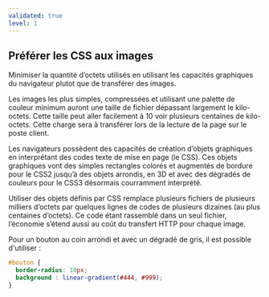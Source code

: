 ```yaml
---
validated: true
level: 1
---
```


## Préférer les CSS aux images

Minimiser la quantité d’octets utilisés en utilisant les capacités graphiques du navigateur plutot que de transférer des images.

Les images les plus simples, compressées et utilisant une palette de couleur minimum auront une taille de fichier dépassant largement le kilo-octets. Cette taille peut aller facilement à 10 voir plusieurs centaines de kilo-octets. Cette charge sera à transférer lors de la lecture de la page sur le poste client.

Les navigateurs possèdent des capacités de création d’objets graphiques en interprétant des codes texte de mise en page (le CSS).
Ces objets graphiques vont des simples rectangles colorés et augmentés de bordure pour le CSS2 jusqu’à des objets arrondis, en 3D et avec des dégradés de couleurs pour le CSS3 désormais courramment interprété.

Utiliser des objets définis par CSS remplace plusieurs fichiers de plusieurs milliers d’octets par quelques lignes de codes de plusieurs dizaines (au plus centaines d’octets).
Ce code étant rassemblé dans un seul fichier, l’économie s’étend aussi au coût du transfert HTTP pour chaque image.

Pour un bouton au coin arrondi et avec un dégradé de gris, il est possible d'utiliser :

```css
#bouton {
  border-radius: 10px;
  background : linear-gradient(#444, #999);
}
```
